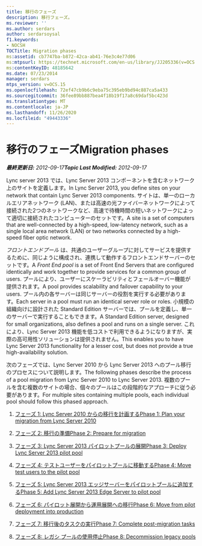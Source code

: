 ```yaml
---
title: 移行のフェーズ
description: 移行フェーズ。
ms.reviewer: ''
ms.author: serdars
author: serdarsoysal
f1.keywords:
- NOCSH
TOCTitle: Migration phases
ms:assetid: cb7747ba-b872-42ca-ab41-76e3c4e77d06
ms:mtpsurl: https://technet.microsoft.com/en-us/library/JJ205336(v=OCS.15)
ms:contentKeyID: 48185642
ms.date: 07/23/2014
manager: serdars
mtps_version: v=OCS.15
ms.openlocfilehash: 72ef47cb9b6c9eba75c395eb9bd94c887ca5a433
ms.sourcegitcommit: 36fee89bb887bea4f18b19f17a8c69daf5bc423d
ms.translationtype: MT
ms.contentlocale: ja-JP
ms.lasthandoff: 11/26/2020
ms.locfileid: "49443336"
---
```

# <a name="migration-phases"></a><span data-ttu-id="d52eb-103">移行のフェーズ</span><span class="sxs-lookup"><span data-stu-id="d52eb-103">Migration phases</span></span>

<div data-xmlns="http://www.w3.org/1999/xhtml">

<div class="topic" data-xmlns="http://www.w3.org/1999/xhtml" data-msxsl="urn:schemas-microsoft-com:xslt" data-cs="https://msdn.microsoft.com/">

<div data-asp="https://msdn2.microsoft.com/asp">



</div>

<div id="mainSection">

<div id="mainBody"><span data-ttu-id="d52eb-104">

<span> </span></span><span class="sxs-lookup"><span data-stu-id="d52eb-104">

<span> </span></span></span>

<span data-ttu-id="d52eb-105">_**最終更新日:** 2012-09-17_</span><span class="sxs-lookup"><span data-stu-id="d52eb-105">_**Topic Last Modified:** 2012-09-17_</span></span>

<span data-ttu-id="d52eb-106">Lync server 2013 では、Lync Server 2013 コンポーネントを含むネットワーク上のサイトを定義します。</span><span class="sxs-lookup"><span data-stu-id="d52eb-106">In Lync Server 2013, you define sites on your network that contain Lync Server 2013 components.</span></span> <span data-ttu-id="d52eb-107">サイトは、単一のローカルエリアネットワーク (LAN)、または高速の光ファイバーネットワークによって接続された2つのネットワークなど、高速で待機時間の短いネットワークによって適切に接続されたコンピューターのセットです。</span><span class="sxs-lookup"><span data-stu-id="d52eb-107">A site is a set of computers that are well-connected by a high-speed, low-latency network, such as a single local area network (LAN) or two networks connected by a high-speed fiber optic network.</span></span>

<span data-ttu-id="d52eb-108">*フロントエンドプール* は、共通のユーザーグループに対してサービスを提供するために、同じように構成され、連携して動作するフロントエンドサーバーのセットです。</span><span class="sxs-lookup"><span data-stu-id="d52eb-108">A *Front End pool* is a set of Front End Servers that are configured identically and work together to provide services for a common group of users.</span></span> <span data-ttu-id="d52eb-109">プールにより、ユーザーにスケーラビリティとフェールオーバー機能が提供されます。</span><span class="sxs-lookup"><span data-stu-id="d52eb-109">A pool provides scalability and failover capability to your users.</span></span> <span data-ttu-id="d52eb-110">プール内の各サーバーは同じサーバーの役割を実行する必要があります。</span><span class="sxs-lookup"><span data-stu-id="d52eb-110">Each server in a pool must run an identical server role or roles.</span></span> <span data-ttu-id="d52eb-111">小規模の組織向けに設計された Standard Edition サーバーでは、プールを定義し、単一のサーバーで実行することもできます。</span><span class="sxs-lookup"><span data-stu-id="d52eb-111">A Standard Edition server, designed for small organizations, also defines a pool and runs on a single server.</span></span> <span data-ttu-id="d52eb-112">これにより、Lync Server 2013 機能を低コストで利用できるようになりますが、実際の高可用性ソリューションは提供されません。</span><span class="sxs-lookup"><span data-stu-id="d52eb-112">This enables you to have Lync Server 2013 functionality for a lesser cost, but does not provide a true high-availability solution.</span></span>

<span data-ttu-id="d52eb-113">次のフェーズでは、Lync Server 2010 から Lync Server 2013 へのプール移行のプロセスについて説明します。</span><span class="sxs-lookup"><span data-stu-id="d52eb-113">The following phases describe the process of a pool migration from Lync Server 2010 to Lync Server 2013.</span></span> <span data-ttu-id="d52eb-114">複数のプールを含む複数のサイトの場合、個々のプールはこの段階的なアプローチに従う必要があります。</span><span class="sxs-lookup"><span data-stu-id="d52eb-114">For multiple sites containing multiple pools, each individual pool should follow this phased approach.</span></span>

1.  [<span data-ttu-id="d52eb-115">フェーズ 1: Lync Server 2010 からの移行を計画する</span><span class="sxs-lookup"><span data-stu-id="d52eb-115">Phase 1: Plan your migration from Lync Server 2010</span></span>](phase-1-plan-your-migration-from-lync-server-2010.md)

2.  [<span data-ttu-id="d52eb-116">フェーズ 2: 移行の準備</span><span class="sxs-lookup"><span data-stu-id="d52eb-116">Phase 2: Prepare for migration</span></span>](phase-2-prepare-for-migration.md)

3.  [<span data-ttu-id="d52eb-117">フェーズ 3: Lync Server 2013 パイロットプールの展開</span><span class="sxs-lookup"><span data-stu-id="d52eb-117">Phase 3: Deploy Lync Server 2013 pilot pool</span></span>](phase-3-deploy-lync-server-2013-pilot-pool.md)

4.  [<span data-ttu-id="d52eb-118">フェーズ 4: テストユーザーをパイロットプールに移動する</span><span class="sxs-lookup"><span data-stu-id="d52eb-118">Phase 4: Move test users to the pilot pool</span></span>](phase-4-move-test-users-to-the-pilot-pool.md)

5.  [<span data-ttu-id="d52eb-119">フェーズ 5: Lync Server 2013 エッジサーバーをパイロットプールに追加する</span><span class="sxs-lookup"><span data-stu-id="d52eb-119">Phase 5: Add Lync Server 2013 Edge Server to pilot pool</span></span>](phase-5-add-lync-server-2013-edge-server-to-pilot-pool.md)

6.  [<span data-ttu-id="d52eb-120">フェーズ 6: パイロット展開から運用展開への移行</span><span class="sxs-lookup"><span data-stu-id="d52eb-120">Phase 6: Move from pilot deployment into production</span></span>](phase-6-move-from-pilot-deployment-into-production.md)

7.  [<span data-ttu-id="d52eb-121">フェーズ 7: 移行後のタスクの実行</span><span class="sxs-lookup"><span data-stu-id="d52eb-121">Phase 7: Complete post-migration tasks</span></span>](phase-7-complete-post-migration-tasks.md)

8.  [<span data-ttu-id="d52eb-122">フェーズ 8: レガシ プールの使用停止</span><span class="sxs-lookup"><span data-stu-id="d52eb-122">Phase 8: Decommission legacy pools</span></span>](phase-8-decommission-legacy-pools.md)

<span data-ttu-id="d52eb-123"></div>

<span> </span>

</div>

</div>

</span><span class="sxs-lookup"><span data-stu-id="d52eb-123"></div>

<span> </span>

</div>

</div>

</span></span></div>

